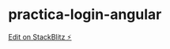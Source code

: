 # practica-login-angular

[Edit on StackBlitz ⚡️](https://stackblitz.com/edit/stackblitz-starters-1nmaww)